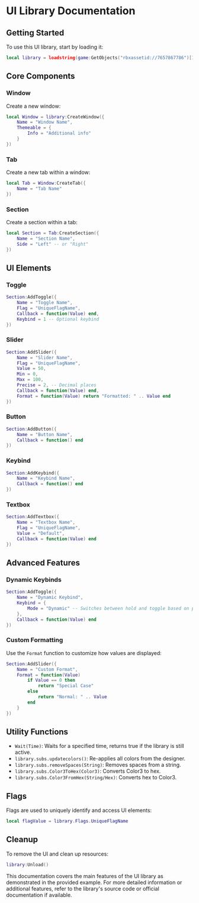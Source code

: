 # UI Library Documentation

## Getting Started

To use this UI library, start by loading it:

```lua
local library = loadstring(game:GetObjects("rbxassetid://7657867786")[1].Source)()
```

## Core Components

### Window

Create a new window:

```lua
local Window = library:CreateWindow({
    Name = "Window Name",
    Themeable = {
        Info = "Additional info"
    }
})
```

### Tab

Create a new tab within a window:

```lua
local Tab = Window:CreateTab({
    Name = "Tab Name"
})
```

### Section

Create a section within a tab:

```lua
local Section = Tab:CreateSection({
    Name = "Section Name",
    Side = "Left" -- or "Right"
})
```

## UI Elements

### Toggle

```lua
Section:AddToggle({
    Name = "Toggle Name",
    Flag = "UniqueFlagName",
    Callback = function(Value) end,
    Keybind = 1 -- Optional keybind
})
```

### Slider

```lua
Section:AddSlider({
    Name = "Slider Name",
    Flag = "UniqueFlagName",
    Value = 50,
    Min = 0,
    Max = 100,
    Precise = 2, -- Decimal places
    Callback = function(Value) end,
    Format = function(Value) return "Formatted: " .. Value end
})
```

### Button

```lua
Section:AddButton({
    Name = "Button Name",
    Callback = function() end
})
```

### Keybind

```lua
Section:AddKeybind({
    Name = "Keybind Name",
    Callback = function() end
})
```

### Textbox

```lua
Section:AddTextbox({
    Name = "Textbox Name",
    Flag = "UniqueFlagName",
    Value = "Default",
    Callback = function(Value) end
})
```

## Advanced Features

### Dynamic Keybinds

```lua
Section:AddToggle({
    Name = "Dynamic Keybind",
    Keybind = {
        Mode = "Dynamic" -- Switches between hold and toggle based on press duration
    },
    Callback = function(Value) end
})
```

### Custom Formatting

Use the `Format` function to customize how values are displayed:

```lua
Section:AddSlider({
    Name = "Custom Format",
    Format = function(Value)
        if Value == 0 then
            return "Special Case"
        else
            return "Normal: " .. Value
        end
    }
})
```

## Utility Functions

- `Wait(Time)`: Waits for a specified time, returns true if the library is still active.
- `library.subs.updatecolors()`: Re-applies all colors from the designer.
- `library.subs.removeSpaces(String)`: Removes spaces from a string.
- `library.subs.Color3ToHex(Color3)`: Converts Color3 to hex.
- `library.subs.Color3FromHex(String/Hex)`: Converts hex to Color3.

## Flags

Flags are used to uniquely identify and access UI elements:

```lua
local flagValue = library.Flags.UniqueFlagName
```

## Cleanup

To remove the UI and clean up resources:

```lua
library:Unload()
```

This documentation covers the main features of the UI library as demonstrated in the provided example. For more detailed information or additional features, refer to the library's source code or official documentation if available.
